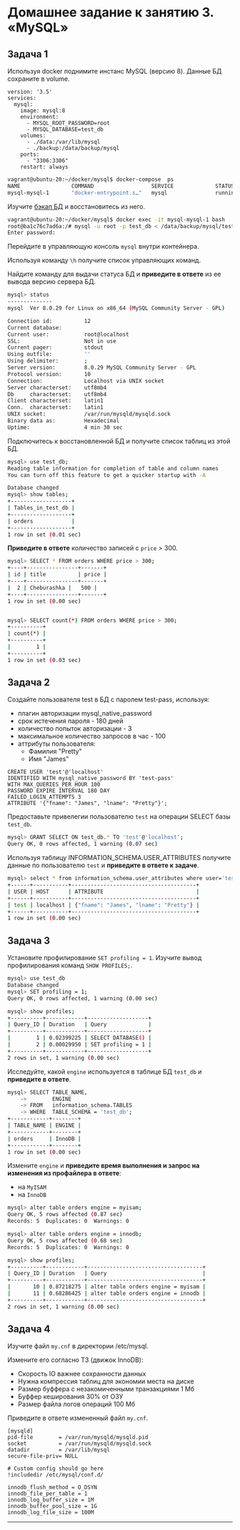 # Домашнее задание к занятию 3. «MySQL»


## Задача 1

Используя docker поднимите инстанс MySQL (версию 8). Данные БД сохраните в volume.
```text
version: '3.5'
services:
  mysql:
    image: mysql:8
    environment:
      - MYSQL_ROOT_PASSWORD=root
      - MYSQL_DATABASE=test_db
    volumes:
      - ./data:/var/lib/mysql
      - ./backup:/data/backup/mysql
    ports:
      - "3306:3306"
    restart: always
```
```bash
vagrant@ubuntu-20:~/docker/mysql$ docker-compose  ps
NAME                COMMAND                  SERVICE             STATUS              PORTS
mysql-mysql-1       "docker-entrypoint.s…"   mysql               running             0.0.0.0:3306->3306/tcp, :::3306->3306/tcp
```
Изучите [бэкап БД](https://github.com/netology-code/virt-homeworks/tree/master/06-db-03-mysql/test_data) и 
восстановитесь из него.
```bash
vagrant@ubuntu-20:~/docker/mysql$ docker exec -it mysql-mysql-1 bash
root@ba1c76c7ad6a:/# mysql -u root -p test_db < /data/backup/mysql/test_dump.sql
Enter password:
```
Перейдите в управляющую консоль `mysql` внутри контейнера.

Используя команду `\h` получите список управляющих команд.

Найдите команду для выдачи статуса БД и **приведите в ответе** из ее вывода версию сервера БД.
```bash
mysql> status
--------------
mysql  Ver 8.0.29 for Linux on x86_64 (MySQL Community Server - GPL)

Connection id:          12
Current database:
Current user:           root@localhost
SSL:                    Not in use
Current pager:          stdout
Using outfile:          ''
Using delimiter:        ;
Server version:         8.0.29 MySQL Community Server - GPL
Protocol version:       10
Connection:             Localhost via UNIX socket
Server characterset:    utf8mb4
Db     characterset:    utf8mb4
Client characterset:    latin1
Conn.  characterset:    latin1
UNIX socket:            /var/run/mysqld/mysqld.sock
Binary data as:         Hexadecimal
Uptime:                 4 min 30 sec

```
Подключитесь к восстановленной БД и получите список таблиц из этой БД.
```bash
mysql> use test_db;
Reading table information for completion of table and column names
You can turn off this feature to get a quicker startup with -A

Database changed
mysql> show tables;
+-------------------+
| Tables_in_test_db |
+-------------------+
| orders            |
+-------------------+
1 row in set (0.01 sec)
```
**Приведите в ответе** количество записей с `price` > 300.
```bash
mysql> SELECT * FROM orders WHERE price > 300;
+----+----------------+-------+
| id | title          | price |
+----+----------------+-------+
|  2 | Cheburashka |   500 |
+----+----------------+-------+
1 row in set (0.00 sec)


mysql> SELECT count(*) FROM orders WHERE price > 300;
+----------+
| count(*) |
+----------+
|        1 |
+----------+
1 row in set (0.03 sec)

```

## Задача 2

Создайте пользователя test в БД c паролем test-pass, используя:
- плагин авторизации mysql_native_password
- срок истечения пароля - 180 дней 
- количество попыток авторизации - 3 
- максимальное количество запросов в час - 100
- аттрибуты пользователя:
    - Фамилия "Pretty"
    - Имя "James"
```text
CREATE USER 'test'@'localhost'
IDENTIFIED WITH mysql_native_password BY 'test-pass' 
WITH MAX_QUERIES_PER_HOUR 100
PASSWORD EXPIRE INTERVAL 180 DAY
FAILED_LOGIN_ATTEMPTS 3
ATTRIBUTE '{"fname": "James", "lname": "Pretty"}';
```
Предоставьте привелегии пользователю `test` на операции SELECT базы `test_db`.
```bash
mysql> GRANT SELECT ON test_db.* TO 'test'@'localhost';
Query OK, 0 rows affected, 1 warning (0.07 sec)
```
Используя таблицу INFORMATION_SCHEMA.USER_ATTRIBUTES получите данные по пользователю `test` и 
**приведите в ответе к задаче**.
```bash
mysql> select * from information_schema.user_attributes where user='test';
+------+-----------+---------------------------------------+
| USER | HOST      | ATTRIBUTE                             |
+------+-----------+---------------------------------------+
| test | localhost | {"fname": "James", "lname": "Pretty"} |
+------+-----------+---------------------------------------+
1 row in set (0.00 sec)
```
## Задача 3

Установите профилирование `SET profiling = 1`.
Изучите вывод профилирования команд `SHOW PROFILES;`.
```bash
mysql> use test_db
Database changed
mysql> SET profiling = 1;
Query OK, 0 rows affected, 1 warning (0.00 sec)

mysql> show profiles;
+----------+------------+-------------------+
| Query_ID | Duration   | Query             |
+----------+------------+-------------------+
|        1 | 0.02399225 | SELECT DATABASE() |
|        2 | 0.00029950 | SET profiling = 1 |
+----------+------------+-------------------+
2 rows in set, 1 warning (0.00 sec)
```
Исследуйте, какой `engine` используется в таблице БД `test_db` и **приведите в ответе**.
```bash
mysql> SELECT TABLE_NAME,
    ->        ENGINE
    -> FROM   information_schema.TABLES
    -> WHERE  TABLE_SCHEMA = 'test_db';
+------------+--------+
| TABLE_NAME | ENGINE |
+------------+--------+
| orders     | InnoDB |
+------------+--------+
1 row in set (0.00 sec)
```
Измените `engine` и **приведите время выполнения и запрос на изменения из профайлера в ответе**:
- на `MyISAM`
- на `InnoDB`
```bash
mysql> alter table orders engine = myisam;
Query OK, 5 rows affected (0.87 sec)
Records: 5  Duplicates: 0  Warnings: 0

mysql> alter table orders engine = innodb;
Query OK, 5 rows affected (0.68 sec)
Records: 5  Duplicates: 0  Warnings: 0

mysql> show profiles;
+----------+------------+------------------------------------+
| Query_ID | Duration   | Query                              |
+----------+------------+------------------------------------+
|       10 | 0.87218275 | alter table orders engine = myisam |
|       11 | 0.68286425 | alter table orders engine = innodb |
+----------+------------+------------------------------------+
2 rows in set, 1 warning (0.00 sec)
```
## Задача 4 

Изучите файл `my.cnf` в директории /etc/mysql.

Измените его согласно ТЗ (движок InnoDB):
- Скорость IO важнее сохранности данных
- Нужна компрессия таблиц для экономии места на диске
- Размер буффера с незакомиченными транзакциями 1 Мб
- Буффер кеширования 30% от ОЗУ
- Размер файла логов операций 100 Мб

Приведите в ответе измененный файл `my.cnf`.
```text
[mysqld]
pid-file        = /var/run/mysqld/mysqld.pid
socket          = /var/run/mysqld/mysqld.sock
datadir         = /var/lib/mysql
secure-file-priv= NULL

# Custom config should go here
!includedir /etc/mysql/conf.d/

innodb_flush_method = O_DSYN
innodb_file_per_table = 1
innodb_log_buffer_size = 1M
innodb_buffer_pool_size = 1G
innodb_log_file_size = 100M
```
---
